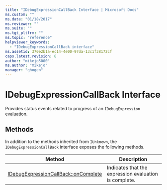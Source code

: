 ```yaml
---
title: "IDebugExpressionCallBack Interface | Microsoft Docs"
ms.custom: ""
ms.date: "01/18/2017"
ms.reviewer: ""
ms.suite: ""
ms.tgt_pltfrm: ""
ms.topic: "reference"
helpviewer_keywords: 
  - "IDebugExpressionCallBack interface"
ms.assetid: 370e2b1a-ec14-4e00-97da-13c1f38172cf
caps.latest.revision: 8
author: "mikejo5000"
ms.author: "mikejo"
manager: "ghogen"
---
```

# IDebugExpressionCallBack Interface
Provides status events related to progress of an `IDebugExpression` evaluation.  
  
## Methods  
 In addition to the methods inherited from `IUnknown`, the `IDebugExpressionCallBack` interface exposes the following methods.  
  
|Method|Description|  
|------------|-----------------|  
|[IDebugExpressionCallBack::onComplete](../../winscript/reference/idebugexpressioncallback-oncomplete.md)|Indicates that the expression evaluation is complete.|